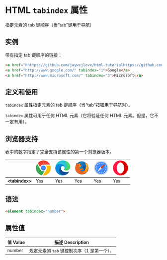HTML `tabindex` 属性
===

指定元素的 tab 键顺序（当“tab”键用于导航）

## 实例

带有指定 tab 键顺序的链接：

```html idoc:preview
<a href="hhttps://github.com/jaywcjlove/html-tutorialhttps://github.com/jaywcjlove/html-tutorial" tabindex="2">W3Schools</a>
<a href="http://www.google.com/" tabindex="1">Google</a>
<a href="http://www.microsoft.com/" tabindex="3">Microsoft</a>
```

## 定义和使用

`tabindex` 属性指定元素的 tab 键顺序（当“tab”按钮用于导航时）。

`tabindex` 属性可用于任何 HTML 元素（它将验证任何 HTML 元素。但是，它不一定有用）。

## 浏览器支持

表中的数字指定了完全支持该属性的第一个浏览器版本。

| &nbsp; | ![chrome][1] | ![edge][2] | ![firefox][3] | ![safari][4] | ![opera][5] |
| ---- | ---- | ---- | ---- | ---- | ---- |
| __&lt;tabindex&gt;__ | Yes | Yes | Yes | Yes | Yes |

## 语法

```html
<element tabindex="number">
```

## 属性值

值 Value | 描述 Description
---- | ----
number | 规定元素的 `tab` 键控制次序（1 是第一个）。

[1]: ../../assets/chrome.svg
[2]: ../../assets/edge.svg
[3]: ../../assets/firefox.svg
[4]: ../../assets/safari.svg
[5]: ../../assets/opera.svg
